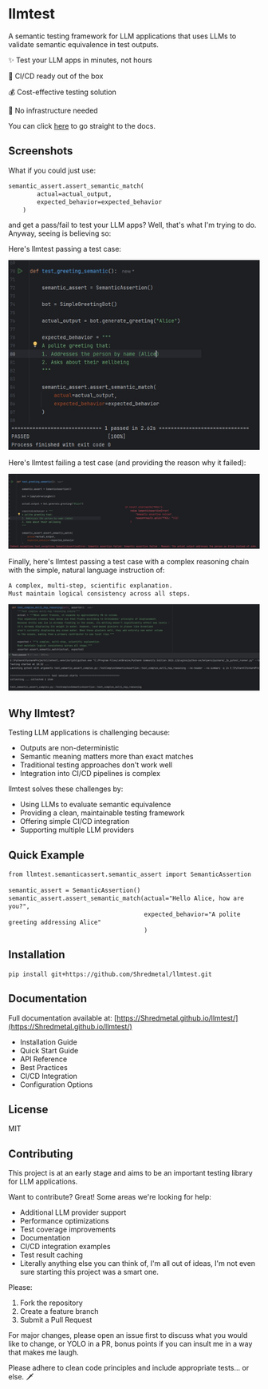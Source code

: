 # llmtest

A semantic testing framework for LLM applications that uses LLMs to validate semantic equivalence in test outputs. 

✨ Test your LLM apps in minutes, not hours

🚀 CI/CD ready out of the box

💰 Cost-effective testing solution

🔧 No infrastructure needed

You can click [here](#documentation) to go straight to the docs.

## Screenshots

What if you could just use:

```
semantic_assert.assert_semantic_match(
        actual=actual_output,
        expected_behavior=expected_behavior
    )
```
and get a pass/fail to test your LLM apps? Well, that's what I'm trying to do. Anyway, seeing is believing so:

Here's llmtest passing a test case:

![test_pass.jpg](test_pass.jpg)

Here's llmtest failing a test case (and providing the reason why it failed):

![test_fail.jpg](test_fail.jpg)

Finally, here's llmtest passing a test case with a complex reasoning chain with the simple, natural language 
instruction of:

```
A complex, multi-step, scientific explanation.
Must maintain logical consistency across all steps.
```

![complex_reasoning_chain_pass.jpg](complex_reasoning_chain_pass.jpg)

## Why llmtest?

Testing LLM applications is challenging because:
- Outputs are non-deterministic
- Semantic meaning matters more than exact matches
- Traditional testing approaches don't work well
- Integration into CI/CD pipelines is complex

llmtest solves these challenges by:
- Using LLMs to evaluate semantic equivalence
- Providing a clean, maintainable testing framework
- Offering simple CI/CD integration
- Supporting multiple LLM providers

## Quick Example

```
from llmtest.semanticassert.semantic_assert import SemanticAssertion

semantic_assert = SemanticAssertion() 
semantic_assert.assert_semantic_match(actual="Hello Alice, how are you?", 
                                      expected_behavior="A polite greeting addressing Alice" 
                                      )
```


## Installation

```
pip install git+https://github.com/Shredmetal/llmtest.git
```


## Documentation

Full documentation available at: [https://Shredmetal.github.io/llmtest/](https://Shredmetal.github.io/llmtest/)

- Installation Guide
- Quick Start Guide
- API Reference
- Best Practices
- CI/CD Integration
- Configuration Options

## License

MIT

## Contributing

This project is at an early stage and aims to be an important testing library for LLM applications. 

Want to contribute? Great! Some areas we're looking for help:
- Additional LLM provider support
- Performance optimizations
- Test coverage improvements
- Documentation
- CI/CD integration examples
- Test result caching
- Literally anything else you can think of, I'm all out of ideas, I'm not even sure starting this project was a smart one.

Please:
1. Fork the repository
2. Create a feature branch
3. Submit a Pull Request

For major changes, please open an issue first to discuss what you would like to change, or YOLO in a PR, bonus points if you can insult me in a way that makes me laugh.

Please adhere to clean code principles and include appropriate tests... or else. 🗡️
